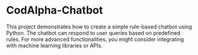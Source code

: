 # CodAlpha-Chatbot
This project demonstrates how to create a simple rule-based chatbot using Python. The chatbot can respond to user queries based on predefined rules. For more advanced functionalities, you might consider integrating with machine learning libraries or APIs.
